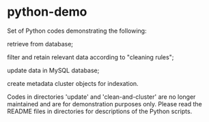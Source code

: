 # python-demo

Set of Python codes demonstrating the following:

retrieve from database;

filter and retain relevant data according to "cleaning rules";

update data in MySQL database;

create metadata cluster objects for indexation.


Codes in directories 'update' and 'clean-and-cluster' are no longer maintained 
and are for demonstration purposes only.  Please read the README files in 
directories for descriptions of the Python scripts.




